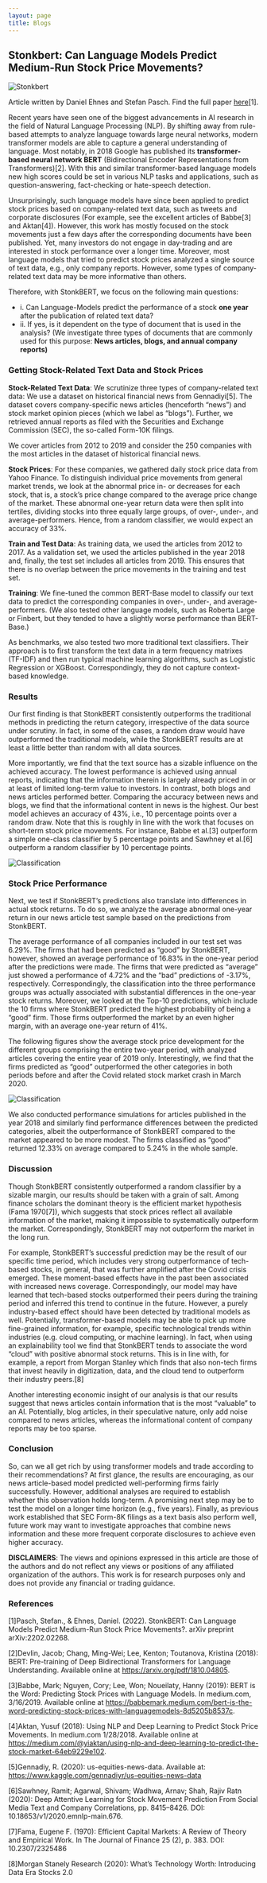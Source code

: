 ```yaml
---
layout: page
title: Blogs
---
```


## Stonkbert: Can Language Models Predict Medium-Run Stock Price Movements?
![Stonkbert](assets/img/stocknlp/stonkbert_cracked.jpg)

Article written by Daniel Ehnes and Stefan Pasch. Find the full paper [here](https://arxiv.org/abs/2202.02268)[1].

Recent years have seen one of the biggest advancements in AI research in the field of Natural Language Processing (NLP). By shifting away from rule-based attempts to analyze language towards large neural networks, modern transformer models are able to capture a general understanding of language. Most notably, in 2018 Google has published its **transformer-based neural network BERT** (Bidirectional Encoder Representations from Transformers)[2]. With this and similar transformer-based language models new high scores could be set in various NLP tasks and applications, such as question-answering, fact-checking or hate-speech detection.

Unsurprisingly, such language models have since been applied to predict stock prices based on company-related text data, such as tweets and corporate disclosures (For example, see the excellent articles of Babbe[3] and Aktan[4]). However, this work has mostly focused on the stock movements just a few days after the corresponding documents have been published. Yet, many investors do not engage in day-trading and are interested in stock performance over a longer time. Moreover, most language models that tried to predict stock prices analyzed a single source of text data, e.g., only company reports. However, some types of company-related text data may be more informative than others.

Therefore, with StonkBERT, we focus on the following main questions:

- i. Can Language-Models predict the performance of a stock **one year** after the publication of related text data?
- ii. If yes, is it dependent on the type of document that is used in the analysis? (We investigate three types of documents that are commonly used for this purpose: **News articles, blogs, and annual company reports)**

### Getting Stock-Related Text Data and Stock Prices

**Stock-Related Text Data**: We scrutinize three types of company-related text data: We use a dataset on historical financial news from Gennadiyi[5]. The dataset covers company-specific news articles (henceforth “news”) and stock market opinion pieces (which we label as “blogs”). Further, we retrieved annual reports as filed with the Securities and Exchange Commission (SEC), the so-called Form-10K filings.

We cover articles from 2012 to 2019 and consider the 250 companies with the most articles in the dataset of historical financial news.

**Stock Prices**: For these companies, we gathered daily stock price data from Yahoo Finance. To distinguish individual price movements from general market trends, we look at the abnormal price in- or decreases for each stock, that is, a stock’s price change compared to the average price change of the market. These abnormal one-year return data were then split into tertiles, dividing stocks into three equally large groups, of over-, under-, and average-performers. Hence, from a random classifier, we would expect an accuracy of 33%.

**Train and Test Data**: As training data, we used the articles from 2012 to 2017. As a validation set, we used the articles published in the year 2018 and, finally, the test set includes all articles from 2019. This ensures that there is no overlap between the price movements in the training and test set.

**Training**: We fine-tuned the common BERT-Base model to classify our text data to predict the corresponding companies in over-, under-, and average-performers. (We also tested other language models, such as Roberta Large or Finbert, but they tended to have a slightly worse performance than BERT-Base.)

As benchmarks, we also tested two more traditional text classifiers. Their approach is to first transform the text data in a term frequency matrixes (TF-IDF) and then run typical machine learning algorithms, such as Logistic Regression or XGBoost. Correspondingly, they do not capture context-based knowledge.

### Results

Our first finding is that StonkBERT consistently outperforms the traditional methods in predicting the return category, irrespective of the data source under scrutiny. In fact, in some of the cases, a random draw would have outperformed the traditional models, while the StonkBERT results are at least a little better than random with all data sources.

More importantly, we find that the text source has a sizable influence on the achieved accuracy. The lowest performance is achieved using annual reports, indicating that the information therein is largely already priced in or at least of limited long-term value to investors. In contrast, both blogs and news articles performed better. Comparing the accuracy between news and blogs, we find that the informational content in news is the highest. Our best model achieves an accuracy of 43%, i.e., 10 percentage points over a random draw. Note that this is roughly in line with the work that focuses on short-term stock price movements. For instance, Babbe et al.[3] outperform a simple one-class classifier by 5 percentage points and Sawhney et al.[6] outperform a random classifier by 10 percentage points.

![Classification](assets/img/stocknlp/classification3.jpg)

### Stock Price Performance

Next, we test if StonkBERT’s predictions also translate into differences in actual stock returns. To do so, we analyze the average abnormal one-year return in our news article test sample based on the predictions from StonkBERT.

The average performance of all companies included in our test set was 6.29%. The firms that had been predicted as “good” by StonkBERT, however, showed an average performance of 16.83% in the one-year period after the predictions were made. The firms that were predicted as “average” just showed a performance of 4.72% and the “bad” predictions of -3.17%, respectively. Correspondingly, the classification into the three performance groups was actually associated with substantial differences in the one-year stock returns. Moreover, we looked at the Top-10 predictions, which include the 10 firms where StonkBERT predicted the highest probability of being a “good” firm. Those firms outperformed the market by an even higher margin, with an average one-year return of 41%.

The following figures show the average stock price development for the different groups comprising the entire two-year period, with analyzed articles covering the entire year of 2019 only. Interestingly, we find that the firms predicted as “good” outperformed the other categories in both periods before and after the Covid related stock market crash in March 2020.

![Classification](assets/img/stocknlp/stockprice2.png)

We also conducted performance simulations for articles published in the year 2018 and similarly find performance differences between the predicted categories, albeit the outperformance of StonkBERT compared to the market appeared to be more modest. The firms classified as “good” returned 12.33% on average compared to 5.24% in the whole sample.

### Discussion
Though StonkBERT consistently outperformed a random classifier by a sizable margin, our results should be taken with a grain of salt. Among finance scholars the dominant theory is the efficient market hypothesis (Fama 1970[7]), which suggests that stock prices reflect all available information of the market, making it impossible to systematically outperform the market. Correspondingly, StonkBERT may not outperform the market in the long run.

For example, StonkBERT’s successful prediction may be the result of our specific time period, which includes very strong outperformance of tech-based stocks, in general, that was further amplified after the Covid crisis emerged. These moment-based effects have in the past been associated with increased news coverage. Correspondingly, our model may have learned that tech-based stocks outperformed their peers during the training period and inferred this trend to continue in the future. However, a purely industry-based effect should have been detected by traditional models as well. Potentially, transformer-based models may be able to pick up more fine-grained information, for example, specific technological trends within industries (e.g. cloud computing, or machine learning). In fact, when using an explainability tool we find that StonkBERT tends to associate the word “cloud” with positive abnormal stock returns. This is in line with, for example, a report from Morgan Stanley which finds that also non-tech firms that invest heavily in digitization, data, and the cloud tend to outperform their industry peers.[8]

Another interesting economic insight of our analysis is that our results suggest that news articles contain information that is the most “valuable” to an AI. Potentially, blog articles, in their speculative nature, only add noise compared to news articles, whereas the informational content of company reports may be too sparse.

### Conclusion

So, can we all get rich by using transformer models and trade according to their recommendations? At first glance, the results are encouraging, as our news article-based model predicted well-performing firms fairly successfully. However, additional analyses are required to establish whether this observation holds long-term. A promising next step may be to test the model on a longer time horizon (e.g., five years). Finally, as previous work established that SEC Form-8K filings as a text basis also perform well, future work may want to investigate approaches that combine news information and these more frequent corporate disclosures to achieve even higher accuracy.

**DISCLAIMERS**: The views and opinions expressed in this article are those of the authors and do not reflect any views or positions of any affiliated organization of the authors. This work is for research purposes only and does not provide any financial or trading guidance.

### References

[1]Pasch, Stefan., & Ehnes, Daniel. (2022). StonkBERT: Can Language Models Predict Medium-Run Stock Price Movements?. arXiv preprint arXiv:2202.02268.

[2]Devlin, Jacob; Chang, Ming-Wei; Lee, Kenton; Toutanova, Kristina (2018): BERT: Pre-training of Deep Bidirectional Transformers for Language Understanding. Available online at https://arxiv.org/pdf/1810.04805.

[3]Babbe, Mark; Nguyen, Cory; Lee, Won; Noueilaty, Hanny (2019): BERT is the Word: Predicting Stock Prices with Language Models. In medium.com, 3/16/2019. Available online at https://babbemark.medium.com/bert-is-the-word-predicting-stock-prices-with-languagemodels-8d5205b8537c.

[4]Aktan, Yusuf (2018): Using NLP and Deep Learning to Predict Stock Price Movements. In medium.com 1/28/2018. Available online at https://medium.com/@yiaktan/using-nlp-and-deep-learning-to-predict-the-stock-market-64eb9229e102.

[5]Gennadiy, R. (2020): us-equities-news-data. Available at: https://www.kaggle.com/gennadiyr/us-equities-news-data

[6]Sawhney, Ramit; Agarwal, Shivam; Wadhwa, Arnav; Shah, Rajiv Ratn (2020): Deep Attentive Learning for Stock Movement Prediction From Social Media Text and Company Correlations, pp. 8415–8426. DOI: 10.18653/v1/2020.emnlp-main.676.

[7]Fama, Eugene F. (1970): Efficient Capital Markets: A Review of Theory and Empirical Work. In The Journal of Finance 25 (2), p. 383. DOI: 10.2307/2325486

[8]Morgan Stanely Research (2020): What’s Technology Worth: Introducing Data Era Stocks 2.0

